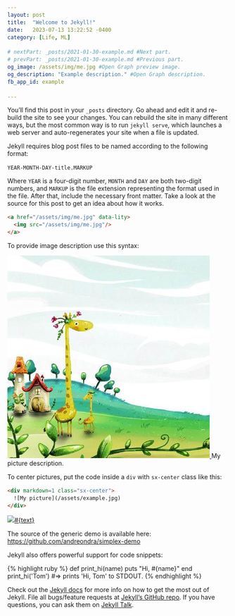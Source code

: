 ```yaml
---
layout: post
title:  "Welcome to Jekyll!"
date:   2023-07-13 13:22:52 -0400
category: [Life, ML]

# nextPart: _posts/2021-01-30-example.md #Next part.
# prevPart: _posts/2021-01-30-example.md #Previous part.
og_image: /assets/img/me.jpg #Open Graph preview image.
og_description: "Example description." #Open Graph description.
fb_app_id: example

---
```

You’ll find this post in your `_posts` directory. Go ahead and edit it and re-build the site to see your changes. You can rebuild the site in many different ways, but the most common way is to run `jekyll serve`, which launches a web server and auto-regenerates your site when a file is updated.

Jekyll requires blog post files to be named according to the following format:

`YEAR-MONTH-DAY-title.MARKUP`

Where `YEAR` is a four-digit number, `MONTH` and `DAY` are both two-digit numbers, and `MARKUP` is the file extension representing the format used in the file. After that, include the necessary front matter. Take a look at the source for this post to get an idea about how it works.


```html
<a href="/assets/img/me.jpg" data-lity>
  <img src="/assets/img/me.jpg"/>
</a>
```

To provide image description use this syntax:

<div class="sx-picture">
  <a href="/assets/img/me.jpg" data-lity>
    <img src="/assets/img/me.jpg"/>
  </a>
  <span class="title">My picture description.</span>
</div>

To center pictures, put the code inside a `div` with `sx-center` class like this:
```html
<div markdown=1 class="sx-center">
  ![My picture](/assets/example.jpg)
</div>
```


<div class='sx-button'>
  <a href='https://your.link.here.example.com/' class='sx-button__content theme'>
    <img src='/assets/img/icons/example_icon.svg'/>#{text}
  </a>
</div>

The source of the generic demo is available here: https://github.com/andreondra/simplex-demo


Jekyll also offers powerful support for code snippets:

{% highlight ruby %}
def print_hi(name)
  puts "Hi, #{name}"
end
print_hi('Tom')
#=> prints 'Hi, Tom' to STDOUT.
{% endhighlight %}

Check out the [Jekyll docs][jekyll-docs] for more info on how to get the most out of Jekyll. File all bugs/feature requests at [Jekyll’s GitHub repo][jekyll-gh]. If you have questions, you can ask them on [Jekyll Talk][jekyll-talk].

[jekyll-docs]: https://jekyllrb.com/docs/home
[jekyll-gh]:   https://github.com/jekyll/jekyll
[jekyll-talk]: https://talk.jekyllrb.com/


